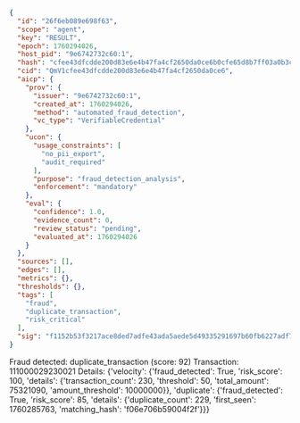 ```json
{
  "id": "26f6eb089e698f63",
  "scope": "agent",
  "key": "RESULT",
  "epoch": 1760294026,
  "host_pid": "9e6742732c60:1",
  "hash": "cfee43dfcdde200d83e6e4b47fa4cf2650da0ce6b0cfe65d8b7ff03a0b3c1797",
  "cid": "QmV1cfee43dfcdde200d83e6e4b47fa4cf2650da0ce6",
  "aicp": {
    "prov": {
      "issuer": "9e6742732c60:1",
      "created_at": 1760294026,
      "method": "automated_fraud_detection",
      "vc_type": "VerifiableCredential"
    },
    "ucon": {
      "usage_constraints": [
        "no_pii_export",
        "audit_required"
      ],
      "purpose": "fraud_detection_analysis",
      "enforcement": "mandatory"
    },
    "eval": {
      "confidence": 1.0,
      "evidence_count": 0,
      "review_status": "pending",
      "evaluated_at": 1760294026
    }
  },
  "sources": [],
  "edges": [],
  "metrics": {},
  "thresholds": {},
  "tags": [
    "fraud",
    "duplicate_transaction",
    "risk_critical"
  ],
  "sig": "f1152b53f3217ace8ded7adfe43ada5aede5d49335291697b60fb6227adf7281"
}
```

Fraud detected: duplicate_transaction (score: 92)
Transaction: 111000029230021
Details: {'velocity': {'fraud_detected': True, 'risk_score': 100, 'details': {'transaction_count': 230, 'threshold': 50, 'total_amount': 75321090, 'amount_threshold': 10000000}}, 'duplicate': {'fraud_detected': True, 'risk_score': 85, 'details': {'duplicate_count': 229, 'first_seen': 1760285763, 'matching_hash': 'f06e706b59004f2f'}}}